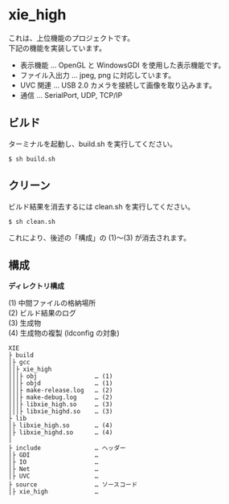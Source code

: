 xie_high
===

これは、上位機能のプロジェクトです。  
下記の機能を実装しています。  
- 表示機能 … OpenGL と WindowsGDI を使用した表示機能です。
- ファイル入出力 … jpeg, png に対応しています。
- UVC 関連 … USB 2.0 カメラを接続して画像を取り込みます。
- 通信 … SerialPort, UDP, TCP/IP


## ビルド

ターミナルを起動し、build.sh を実行してください。  

	$ sh build.sh


## クリーン

ビルド結果を消去するには clean.sh を実行してください。  

	$ sh clean.sh

これにより、後述の「構成」の (1)～(3) が消去されます。  


## 構成

**ディレクトリ構成**  

(1) 中間ファイルの格納場所  
(2) ビルド結果のログ  
(3) 生成物  
(4) 生成物の複製 (ldconfig の対象)  

	XIE  
	├ build  
	│├ gcc  
	││├ xie_high  
	│││├ obj                … (1)  
	│││├ objd               … (1)  
	│││├ make-release.log   … (2)  
	│││├ make-debug.log     … (2)  
	│││├ libxie_high.so     … (3)  
	│││├ libxie_highd.so    … (3)  
	├ lib  
	│├ libxie_high.so       … (4)  
	│├ libxie_highd.so      … (4)  
	│  
	├ include               … ヘッダー  
	│├ GDI                  …
	│├ IO                   …
	│├ Net                  …
	│├ UVC                  …
	├ source                … ソースコード  
	│├ xie_high             …
